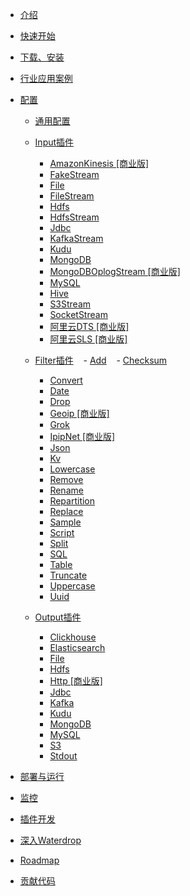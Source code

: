 - [介绍](/zh-cn/README)

- [快速开始](/zh-cn/quick-start)

- [下载、安装](/zh-cn/installation)

- [行业应用案例](/zh-cn/case_study/base)

- [配置](/zh-cn/configuration/base)
  - [通用配置](/zh-cn/configuration/base)
  - [Input插件](/zh-cn/configuration/input-plugin)
    - [AmazonKinesis [商业版]](/zh-cn/configuration/input-plugins/AmazonKinesisStream)
    - [FakeStream](/zh-cn/configuration/input-plugins/FakeStream)
    - [File](/zh-cn/configuration/input-plugins/File)
    - [FileStream](/zh-cn/configuration/input-plugins/FileStream)
    - [Hdfs](/zh-cn/configuration/input-plugins/Hdfs)
    - [HdfsStream](/zh-cn/configuration/input-plugins/HdfsStream)
    - [Jdbc](/zh-cn/configuration/input-plugins/Jdbc)
    - [KafkaStream](/zh-cn/configuration/input-plugins/KafkaStream)
    - [Kudu](/zh-cn/configuration/input-plugins/Kudu)
    - [MongoDB](/zh-cn/configuration/input-plugins/MongoDB)
    - [MongoDBOplogStream [商业版]](/zh-cn/configuration/input-plugins/MongoDBOplogStream)
    - [MySQL](/zh-cn/configuration/input-plugins/MySQL)
    - [Hive](/zh-cn/configuration/input-plugins/Hive)
    - [S3Stream](/zh-cn/configuration/input-plugins/S3Stream)
    - [SocketStream](/zh-cn/configuration/input-plugins/SocketStream)
    - [阿里云DTS [商业版]](/zh-cn/configuration/input-plugins/AliyunDtsStream)
    - [阿里云SLS [商业版]](/zh-cn/configuration/input-plugins/AliyunSlsStream)
    
  - [Filter插件](/zh-cn/configuration/filter-plugin)
    - [Add](/zh-cn/configuration/filter-plugins/Add)
    - [Checksum](/zh-cn/configuration/filter-plugins/Checksum)
    - [Convert](/zh-cn/configuration/filter-plugins/Convert)
    - [Date](/zh-cn/configuration/filter-plugins/Date)
    - [Drop](/zh-cn/configuration/filter-plugins/Drop)
    - [Geoip [商业版]](/zh-cn/configuration/filter-plugins/Geoip)
    - [Grok](/zh-cn/configuration/filter-plugins/Grok)
    - [IpipNet [商业版]](/zh-cn/configuration/filter-plugins/IpipNet)
    - [Json](/zh-cn/configuration/filter-plugins/Json)
    - [Kv](/zh-cn/configuration/filter-plugins/Kv)
    - [Lowercase](/zh-cn/configuration/filter-plugins/Lowercase)
    - [Remove](/zh-cn/configuration/filter-plugins/Remove)
    - [Rename](/zh-cn/configuration/filter-plugins/Rename)
    - [Repartition](/zh-cn/configuration/filter-plugins/Repartition)
    - [Replace](/zh-cn/configuration/filter-plugins/Replace)
    - [Sample](/zh-cn/configuration/filter-plugins/Sample)
    - [Script](/zh-cn/configuration/filter-plugins/Script)
    - [Split](/zh-cn/configuration/filter-plugins/Split)
    - [SQL](/zh-cn/configuration/filter-plugins/Sql)
    - [Table](/zh-cn/configuration/filter-plugins/Table)
    - [Truncate](/zh-cn/configuration/filter-plugins/Truncate)
    - [Uppercase](/zh-cn/configuration/filter-plugins/Uppercase)
    - [Uuid](/zh-cn/configuration/filter-plugins/Uuid)
    
  - [Output插件](/zh-cn/configuration/output-plugin)
    - [Clickhouse](/zh-cn/configuration/output-plugins/Clickhouse)
    - [Elasticsearch](/zh-cn/configuration/output-plugins/Elasticsearch)
    - [File](/zh-cn/configuration/output-plugins/File)
    - [Hdfs](/zh-cn/configuration/output-plugins/Hdfs)
    - [Http [商业版]](/zh-cn/configuration/output-plugins/Http)
    - [Jdbc](/zh-cn/configuration/output-plugins/Jdbc)
    - [Kafka](/zh-cn/configuration/output-plugins/Kafka)
    - [Kudu](/zh-cn/configuration/output-plugins/Kudu)
    - [MongoDB](/zh-cn/configuration/output-plugins/MongoDB)
    - [MySQL](/zh-cn/configuration/output-plugins/MySQL)
    - [S3](/zh-cn/configuration/output-plugins/S3)
    - [Stdout](/zh-cn/configuration/output-plugins/Stdout)

- [部署与运行](/zh-cn/deployment)

- [监控](/zh-cn/monitoring)

- [插件开发](/zh-cn/developing-plugin)

- [深入Waterdrop](/zh-cn/internal)

- [Roadmap](/zh-cn/roadmap)

- [贡献代码](/zh-cn/contribution.md)
